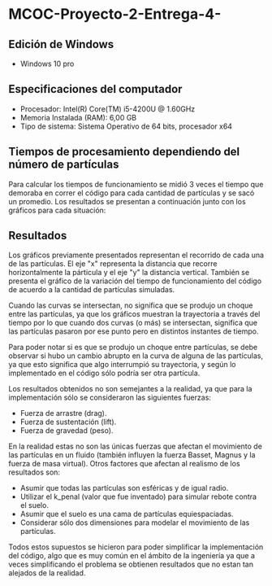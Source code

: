 # MCOC-Proyecto-2-Entrega-4-

## Edición de Windows

- Windows 10 pro

## Especificaciones del computador 

- Procesador: Intel(R) Core(TM) i5-4200U @ 1.60GHz 
- Memoria Instalada (RAM): 6,00 GB
- Tipo de sistema: Sistema Operativo de 64 bits, procesador x64

## Tiempos de procesamiento dependiendo del número de partículas

Para calcular los tiempos de funcionamiento se midió 3 veces el tiempo que demoraba en correr el código para cada cantidad de partículas y se sacó un promedio. Los resultados se presentan a continuación junto con los gráficos para cada situación:


## Resultados
Los gráficos previamente presentados representan el recorrido de cada una de las partículas. El eje "x" representa la distancia que recorre horizontalmente la párticula y el eje "y" la distancia vertical. También se presenta el gráfico de la variación del tiempo de funcionamiento del código de acuerdo a la cantidad de partículas simuladas.

Cuando las curvas se intersectan, no significa que se produjo un choque entre las partículas, ya que los gráficos muestran la trayectoria a través del tiempo por lo que cuando dos curvas (o más) se intersectan, significa que las partículas pasaron por ese punto pero en distintos instantes de tiempo.

Para poder notar si es que se produjo un choque entre partículas, se debe observar si hubo un cambio abrupto en la curva de alguna de las partículas, ya que esto significa que algo interrumpió su trayectoria, y según lo implementado en el código sólo podría ser otra partícula. 

Los resultados obtenidos no son semejantes a la realidad, ya que para la implementación sólo se consideraron las siguientes fuerzas:
- Fuerza de arrastre (drag).
- Fuerza de sustentación (lift).
- Fuerza de gravedad (peso).

En la realidad estas no son las únicas fuerzas que afectan el movimiento de las partículas en un fluido (también influyen la fuerza Basset, Magnus y la fuerza de masa virtual).
Otros factores que afectan al realismo de los resultados son:
- Asumir que todas las partículas son esféricas y de igual radio.
- Utilizar el k_penal (valor que fue inventado) para simular rebote contra el suelo.
- Asumir que el suelo es una cama de partículas equiespaciadas.
- Considerar sólo dos dimensiones para modelar el movimiento de las partículas.

Todos estos supuestos se hicieron para poder simplificar la implementación del código, algo que es muy común en el ámbito de la ingeniería ya que a veces simplificando el problema se obtienen resultados que no estan tan alejados de la realidad.
